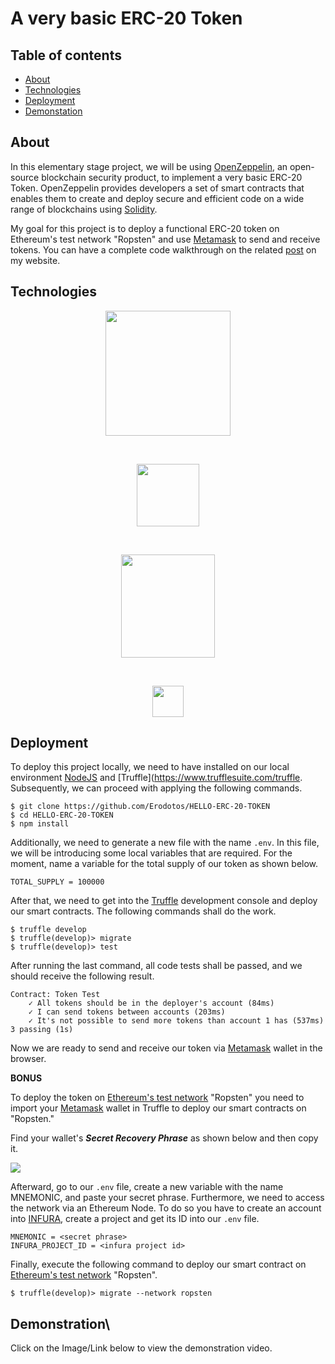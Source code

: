 # A very basic ERC-20 Token 

## Table of contents

* [About](#general-info)
* [Technologies](#technologies)
* [Deployment](#deployment)
* [Demonstation](#demonstration)

## About

In this elementary stage project, we will be using [OpenZeppelin](https://openzeppelin.com/), an open-source blockchain security product, to implement a very basic ERC-20 Token. OpenZeppelin provides developers a set of smart contracts that enables them to create and deploy secure and efficient code on a wide range of blockchains using [Solidity](https://docs.soliditylang.org/en/v0.8.7/).

My goal for this project is to deploy a functional ERC-20 token on Ethereum's test network "Ropsten" and use [Metamask](https://metamask.io/) to send and receive tokens. You can have a complete code walkthrough on the related [post]() on my website.

## Technologies

<p align="center">
    <a href="https://soliditylang.org/" target="_blank">
        <img src="https://docs.soliditylang.org/en/latest/_images/logo.svg" height="200">
    </a>
</p>

<br>

<p align="center">
  <a href="https://nodejs.org/en/">
    <img src="https://nodejs.org/static/images/logo.svg" height="100">
  </a>
</p>

<br>

<p align="center">
  <a href="https://www.trufflesuite.com/truffle">
    <img src="https://www.trufflesuite.com/img/truffle-logo-light.svg" width="150" height="165">
  </a>
</p>

<br>

<p align="center">
  <a href="https://openzeppelin.com/">
    <img src="https://d33wubrfki0l68.cloudfront.net/564ac8ab1f12d5b26a0754b7404db2c76f997339/b463f/images/logos/openzeppelin/oz_main_color.svg" height="50">
  </a>
</p>

## Deployment

To deploy this project locally, we need to have installed on our local environment [NodeJS](https://nodejs.org/en/) and [Truffle](https://www.trufflesuite.com/truffle. Subsequently, we can proceed with applying the following commands.

```shell
$ git clone https://github.com/Erodotos/HELLO-ERC-20-TOKEN
$ cd HELLO-ERC-20-TOKEN
$ npm install
```

Additionally, we need to generate a new file with the name ```.env```. In this file, we will be introducing some local variables that are required. For the moment, name a variable for the total supply of our token as shown below.

```text
TOTAL_SUPPLY = 100000
```

After that, we need to get into the [Truffle](https://www.trufflesuite.com/truffle) development console and deploy our smart contracts. The following commands shall do the work. 

```shell
$ truffle develop
$ truffle(develop)> migrate
$ truffle(develop)> test
```

After running the last command, all code tests shall be passed, and we should receive the following result.

``` shell
Contract: Token Test
    ✓ All tokens should be in the deployer's account (84ms)
    ✓ I can send tokens between accounts (203ms)
    ✓ It's not possible to send more tokens than account 1 has (537ms)
3 passing (1s)
```

Now we are ready to send and receive our token via [Metamask](https://metamask.io/) wallet in the browser.

**BONUS**

To deploy the token on [Ethereum's test network](https://ethereum.org/en/developers/docs/networks/) "Ropsten" you need to import your [Metamask](https://metamask.io/) wallet in Truffle to deploy our smart contracts on "Ropsten." 

Find your wallet's ***Secret Recovery Phrase*** as shown below and then copy it.

![](https://i.imgur.com/1DpFsnk.gif)

Afterward, go to our ```.env``` file, create a new variable with the name MNEMONIC, and paste your secret phrase. Furthermore, we need to access the network via an Ethereum Node. To do so you have to create an account into [INFURA](https://infura.io/), create a project and get its ID into our ```.env``` file.

``` text
MNEMONIC = <secret phrase>
INFURA_PROJECT_ID = <infura project id>
```

Finally, execute the following command to deploy our smart contract on [Ethereum's test network](https://ethereum.org/en/developers/docs/networks/) "Ropsten".

```shell
$ truffle(develop)> migrate --network ropsten
```
## Demonstration\

Click on the Image/Link below to view the demonstration video.


